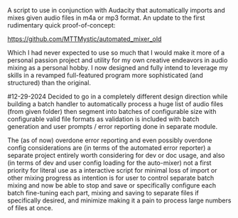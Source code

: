 A script to use in conjunction with Audacity that automatically imports and mixes given audio files in m4a or mp3 format. An update to the first rudimentary quick proof-of-concept:

https://github.com/MTTMystic/automated_mixer_old

Which I had never expected to use so much that I would make it more of a personal passion project and utility for my own creative endeavors in audio mixing as a personal hobby. I now designed and fully intend to leverage my skills in a revamped full-featured program more sophisticated (and structured) than the original.

#12-29-2024
Decided to go in a completely different design direction while building a batch handler to automatically process a huge list of audio files (from given folder) then segment into batches of configurable size with configurable valid file formats as validation is included with batch generation and user prompts / error reporting done in separate module.

The (as of now) overdone error reporting and even possibly overdone config considerations are (in terms of the automated error reporter) a separate project entirely worth considering for dev or doc usage, and also (in terms of dev and user config loading for the auto-mixer) not a first priority for literal use as a interactive script for minimal loss of import or other mixing progress as intention is for user to control separate batch mixing and now be able to stop and save or specifically configure each batch fine-tuning each part, mixing and saving to separate files if specifically desired, and minimize making it a pain to process large numbers of files at once. 